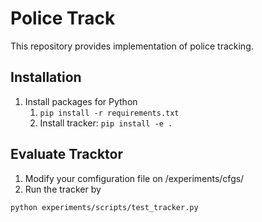 # Police Track

This repository provides implementation of police tracking.

## Installation

1.  Install packages for Python
    1. `pip install -r requirements.txt`
    2. Install tracker: `pip install -e .`

## Evaluate Tracktor


1. Modify your comfiguration file on /experiments/cfgs/
2. Run the tracker by 
  
  ```python experiments/scripts/test_tracker.py```
